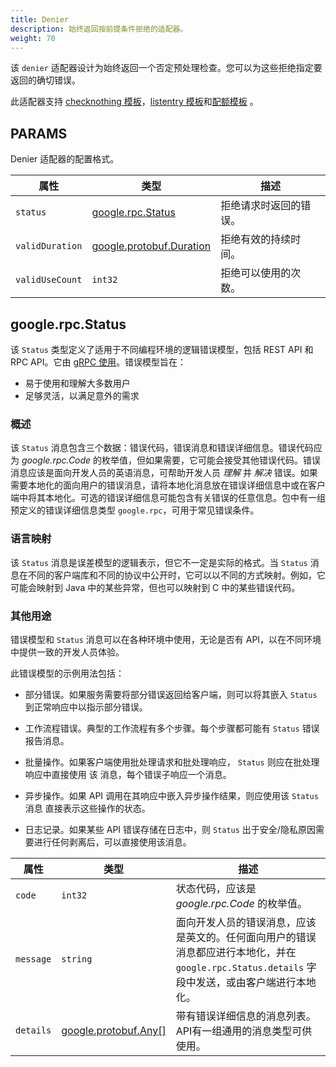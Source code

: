 ```yaml
---
title: Denier
description: 始终返回按前提条件拒绝的适配器。
weight: 70
---
```


该 `denier` 适配器设计为始终返回一个否定预处理检查。您可以为这些拒绝指定要返回的确切错误。

此适配器支持 [checknothing 模板](/zh/docs/reference/config/policy-and-telemetry/templates/checknothing/)，[listentry 模板](/zh/docs/reference/config/policy-and-telemetry/templates/listentry/)和[配额模板](/zh/docs/reference/config/policy-and-telemetry/templates/quota/) 。

## PARAMS

Denier 适配器的配置格式。

| 属性 | 类型 | 描述 |
| --- | --- | --- |
| `status` | [google.rpc.Status](#google-rpc-status) | 拒绝请求时返回的错误。|
| `validDuration` | [google.protobuf.Duration](https://developers.google.com/protocol-buffers/docs/reference/google.protobuf#google.protobuf.Duration) | 拒绝有效的持续时间。|
| `validUseCount` | `int32` | 拒绝可以使用的次数。|

## google.rpc.Status

该 `Status` 类型定义了适用于不同编程环境的逻辑错误模型，包括 REST API 和 RPC API。它由 [gRPC 使用](https://github.com/grpc)。错误模型旨在：

*   易于使用和理解大多数用户
*   足够灵活，以满足意外的需求

### 概述

该 `Status` 消息包含三个数据：错误代码，错误消息和错误详细信息。错误代码应为 *google.rpc.Code* 的枚举值，但如果需要，它可能会接受其他错误代码。错误消息应该是面向开发人员的英语消息，可帮助开发人员 *理解* 并 *解决* 错误。如果需要本地化的面向用户的错误消息，请将本地化消息放在错误详细信息中或在客户端中将其本地化。可选的错误详细信息可能包含有关错误的任意信息。包中有一组预定义的错误详细信息类型 `google.rpc`，可用于常见错误条件。

### 语言映射

该 `Status` 消息是误差模型的逻辑表示，但它不一定是实际的格式。当 `Status` 消息在不同的客户端库和不同的协议中公开时，它可以以不同的方式映射。例如，它可能会映射到 Java 中的某些异常，但也可以映射到 C 中的某些错误代码。

### 其他用途

错误模型和 `Status` 消息可以在各种环境中使用，无论是否有 API，以在不同环境中提供一致的开发人员体验。

此错误模型的示例用法包括：

*   部分错误。如果服务需要将部分错误返回给客户端，则可以将其嵌入 `Status` 到正常响应中以指示部分错误。

*   工作流程错误。典型的工作流程有多个步骤。每个步骤都可能有 `Status` 错误报告消息。

*   批量操作。如果客户端使用批处理请求和批处理响应， `Status` 则应在批处理响应中直接使用 该 消息，每个错误子响应一个消息。

*   异步操作。如果 API 调用在其响应中嵌入异步操作结果，则应使用该 `Status` 消息 直接表示这些操作的状态。

*   日志记录。如果某些 API 错误存储在日志中，则 `Status` 出于安全/隐私原因需要进行任何剥离后，可以直接使用该消息。

| 属性 | 类型 | 描述 |
| --- | --- | --- |
| `code` | `int32` | 状态代码，应该是 *google.rpc.Code* 的枚举值。|
| `message` | `string` | 面向开发人员的错误消息，应该是英文的。任何面向用户的错误消息都应进行本地化，并在 `google.rpc.Status.details` 字段中发送，或由客户端进行本地化。|
| `details` | [google.protobuf.Any[]](https://developers.google.com/protocol-buffers/docs/reference/google.protobuf#google.protobuf.Any) | 带有错误详细信息的消息列表。API有一组通用的消息类型可供使用。|